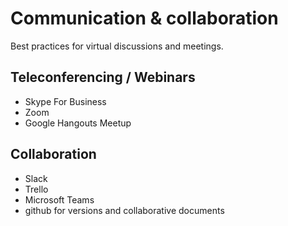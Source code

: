 # Communication & collaboration

Best practices for virtual discussions and meetings.

## Teleconferencing / Webinars

- Skype For Business
- Zoom
- Google Hangouts Meetup

## Collaboration

- Slack 
- Trello
- Microsoft Teams
- github for versions and collaborative documents
